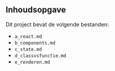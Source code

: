 ## Inhoudsopgave ##

Dit project bevat de volgende bestanden:
* `a_react.md`
* `b_components.md`
* `c_state.md`
* `d_classvsfunctie.md`
* `e_renderen.md`